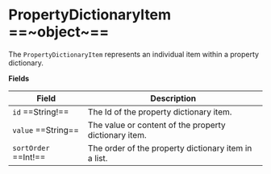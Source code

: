 # PropertyDictionaryItem ==~object~==

The `PropertyDictionaryItem` represents an individual item within a property dictionary.

**Fields**

| Field                  	| Description                                                     	|
|------------------------	|-----------------------------------------------------------------	|
| `id`  ==String!==      	| The Id of the property dictionary item.          	                |
| `value`  ==String==    	| The value or content of the property dictionary item.           	|
| `sortOrder`  ==Int!==  	| The order of the property dictionary item in a list. 	            |
